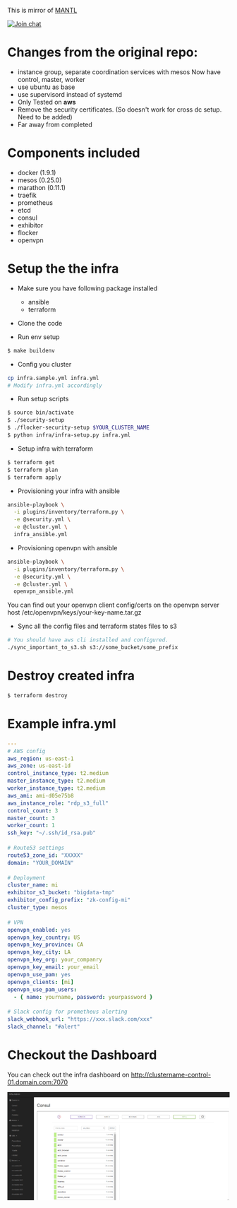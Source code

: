 This is mirror of [MANTL](https://github.com/CiscoCloud/microservices-infrastructure)

[![Join chat](http://slack.lycandev.com/badge.svg)](http://slack.lycandev.com)

# Changes from the original repo:

* instance group, separate coordination services with mesos
  Now have control, master, worker
* use ubuntu as base
* use supervisord instead of systemd
* Only Tested on **aws**
* Remove the security certificates. (So doesn't work for cross dc setup. Need to be added)
* Far away from completed

# Components included

* docker (1.9.1)
* mesos (0.25.0)
* marathon (0.11.1)
* traefik
* prometheus
* etcd
* consul
* exhibitor
* flocker
* openvpn

# Setup the the infra

* Make sure you have following package installed

  * ansible
  * terraform

* Clone the code

* Run env setup

```bash
$ make buildenv
```

* Config you cluster 

```bash
cp infra.sample.yml infra.yml
# Modify infra.yml accordingly
```

* Run setup scripts

```bash
$ source bin/activate
$ ./security-setup
$ ./flocker-security-setup $YOUR_CLUSTER_NAME
$ python infra/infra-setup.py infra.yml
```

* Setup infra with terraform

```bash
$ terraform get
$ terraform plan
$ terraform apply
```

* Provisioning your infra with ansible

```bash
ansible-playbook \
  -i plugins/inventory/terraform.py \
  -e @security.yml \
  -e @cluster.yml \
  infra_ansible.yml 
```

* Provisioning openvpn with ansible

```bash
ansible-playbook \
  -i plugins/inventory/terraform.py \
  -e @security.yml \
  -e @cluster.yml \
  openvpn_ansible.yml 
```

You can find out your openvpn client config/certs on the openvpn server host
/etc/openvpn/keys/your-key-name.tar.gz

* Sync all the config files and terraform states files to s3

```bash
# You should have aws cli installed and configured.
./sync_important_to_s3.sh s3://some_bucket/some_prefix
```

# Destroy created infra

```bash
$ terraform destroy
```

# Example infra.yml

```yaml
---
# AWS config
aws_region: us-east-1
aws_zone: us-east-1d
control_instance_type: t2.medium
master_instance_type: t2.medium
worker_instance_type: t2.medium
aws_ami: ami-d05e75b8
aws_instance_role: "rdp_s3_full"
control_count: 3
master_count: 3
worker_count: 1
ssh_key: "~/.ssh/id_rsa.pub"

# Route53 settings
route53_zone_id: "XXXXX"
domain: "YOUR_DOMAIN"

# Deployment 
cluster_name: mi
exhibitor_s3_bucket: "bigdata-tmp"
exhibitor_config_prefix: "zk-config-mi"
cluster_type: mesos

# VPN
openvpn_enabled: yes
openvpn_key_country: US
openvpn_key_province: CA
openvpn_key_city: LA
openvpn_key_org: your_companry
openvpn_key_email: your_email
openvpn_use_pam: yes
openvpn_clients: [mi]
openvpn_use_pam_users:
  - { name: yourname, password: yourpassword }

# Slack config for prometheus alerting
slack_webhook_url: "https://xxx.slack.com/xxx"
slack_channel: "#alert"
```

# Checkout the Dashboard

You can check out the infra dashboard on http://clustername-control-01.domain.com:7070

![image](./docs/imgs/consul.png)
